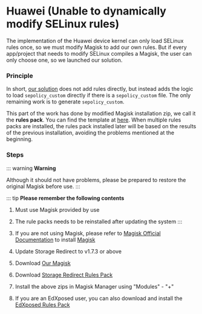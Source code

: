 #  Huawei (Unable to dynamically modify SELinux rules)

The implementation of the Huawei device kernel can only load SELinux rules once, so we must modify Magisk to add our own rules. But if every app/project that needs to modify SELinux compiles a Magisk, the user can only choose one, so we launched our solution.

### Principle

In short, [our solution](https://github.com/topjohnwu/Magisk/pull/1685) does not add rules directly, but instead adds the logic to load `sepolicy_custom` directly if there is a `sepolicy_custom` file. The only remaining work is to generate `sepolicy_custom`.

This part of the work has done by modified Magisk installation zip, we call it the **rules pack**. You can find the template at [here](https://github.com/RikkaApps/magisk-custom-sepolicy-installer). When multiple rules packs are installed, the rules pack installed later will be based on the results of the previous installation, avoiding the problems mentioned at the beginning.

### Steps

::: warning
**Warning**

Although it should not have problems, please be prepared to restore the original Magisk before use.
:::

::: tip
**Please remember the following contents**

1. Must use Magisk provided by use
2. The rule packs needs to be reinstalled after updating the system
:::

1. If you are not using Magisk, please refer to [Magisk Official Documentation](https://topjohnwu.github.io/Magisk/) to install [Magisk](https://github.com/topjohnwu/Magisk)
2. Update Storage Redirect to v1.7.3 or above
3. Download [Our Magisk](https://github.com/RikkaApps/magisk-custom-sepolicy-installer/releases/download/v0.1/Magisk-v19.4-9784353-R.zip)
4. Download [Storage Redirect Rules Pack](https://github.com/RikkaApps/magisk-custom-sepolicy-installer/releases/download/v0.1/magisk-custom-sepolicy-installer-for-storage-redirect.zip)
5. Install the above zips in Magisk Manager using "Modules" - "+"
6. If you are an EdXposed user, you can also download and install the [EdXposed Rules Pack](https://github.com/RikkaApps/magisk-custom-sepolicy-installer/releases/download/v0.1/magisk-custom-sepolicy-installer-for-edxposed.zip)